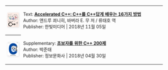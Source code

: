 ﻿<!-- hb-cpp/textbooks.md -->

<table class="table textbooks clearfix" style="border: none">
  <colgroup><col style="width: 10%"><col style="width: 90%"></colgroup>
  <tbody>
    <tr class="textbook">
      <th scope="row">
        <a href="https://www.yes24.com/Product/Goods/66318020" target="_blank">
          <img width="100" style="box-shadow: 1px 1px 5px gainsboro" src="/assets/img/books/cpp-fast.jpg">
        </a>
      </th>
      <td>
        <ol class="text-info" style="list-style: none; padding-left: 0">
          <li><span>Text:</span>
            <a href="https://www.yes24.com/Product/Goods/66318020" target="_blank">
              <strong>Accelerated C++:  C++를 C++답게 배우는 16가지 방법</strong>
            </a>
          </li>
          <li><span>Author:</span> 앤드루 쾨니히, 바버라 E. 무 저 / 류태호 역</li>
          <li><span>Publisher:</span> 한빛미디어 | 2018년 11월 05일</li>
        </ol>
      </td>
    </tr>
    <tr class="textbook">
      <th scope="row">
        <a href="https://www.yes24.com/Product/Goods/60524662" target="_blank">
          <img width="90" style="box-shadow: 1px 1px 5px gainsboro" src="/assets/img/books/cpp-200.jpg">
        </a>
      </th>
      <td>
        <ol class="text-info" style="list-style: none; padding-left: 0">
          <li><span>Supplementary:</span>
            <a href="https://www.yes24.com/Product/Goods/60524662" target="_blank">
              <strong>초보자를 위한 C++ 200제</strong>
            </a>
          </li>
          <li><span>Author:</span> 박준태</li>
          <li><span>Publisher:</span> 정보문화사 | 2018년 04월 30일</li>
        </ol>
      </td>
    </tr>
  </tbody>
</table>
